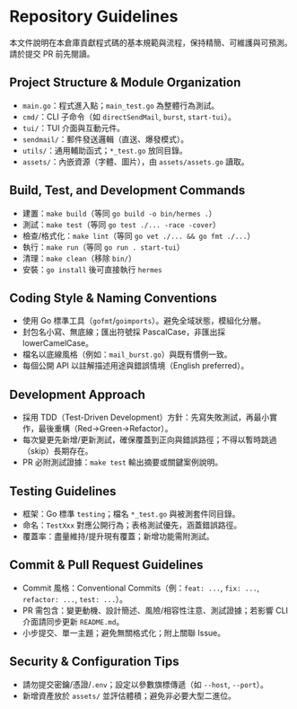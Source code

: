 # Repository Guidelines

本文件說明在本倉庫貢獻程式碼的基本規範與流程，保持精簡、可維護與可預測。請於提交 PR 前先閱讀。

## Project Structure & Module Organization
- `main.go`：程式進入點；`main_test.go` 為整體行為測試。
- `cmd/`：CLI 子命令（如 `directSendMail`, `burst`, `start-tui`）。
- `tui/`：TUI 介面與互動元件。
- `sendmail/`：郵件發送邏輯（直送、爆發模式）。
- `utils/`：通用輔助函式；`*_test.go` 放同目錄。
- `assets/`：內嵌資源（字體、圖片），由 `assets/assets.go` 讀取。

## Build, Test, and Development Commands
- 建置：`make build`（等同 `go build -o bin/hermes .`）
- 測試：`make test`（等同 `go test ./... -race -cover`）
- 檢查/格式化：`make lint`（等同 `go vet ./... && go fmt ./...`）
- 執行：`make run`（等同 `go run . start-tui`）
- 清理：`make clean`（移除 `bin/`）
- 安裝：`go install` 後可直接執行 `hermes`

## Coding Style & Naming Conventions
- 使用 Go 標準工具（`gofmt`/`goimports`）。避免全域狀態，模組化分層。
- 封包名小寫、無底線；匯出符號採 PascalCase，非匯出採 lowerCamelCase。
- 檔名以底線風格（例如：`mail_burst.go`）與既有慣例一致。
- 每個公開 API 以註解描述用途與錯誤情境（English preferred）。

## Development Approach
- 採用 TDD（Test-Driven Development）方針：先寫失敗測試，再最小實作，最後重構（Red→Green→Refactor）。
- 每次變更先新增/更新測試，確保覆蓋到正向與錯誤路徑；不得以暫時跳過（skip）長期存在。
- PR 必附測試證據：`make test` 輸出摘要或關鍵案例說明。

## Testing Guidelines
- 框架：Go 標準 `testing`；檔名 `*_test.go` 與被測套件同目錄。
- 命名：`TestXxx` 對應公開行為；表格測試優先，涵蓋錯誤路徑。
- 覆蓋率：盡量維持/提升現有覆蓋；新增功能需附測試。

## Commit & Pull Request Guidelines
- Commit 風格：Conventional Commits（例：`feat: ...`, `fix: ...`, `refactor: ...`, `test: ...`）。
- PR 需包含：變更動機、設計簡述、風險/相容性注意、測試證據；若影響 CLI 介面請同步更新 `README.md`。
- 小步提交、單一主題；避免無關格式化；附上關聯 Issue。

## Security & Configuration Tips
- 請勿提交密鑰/憑證/`.env`；設定以參數旗標傳遞（如 `--host`, `--port`）。
- 新增資產放於 `assets/` 並評估體積；避免非必要大型二進位。
